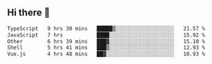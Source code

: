 ## Hi there 👋

<!--START_SECTION:waka-->

```txt
TypeScript   9 hrs 30 mins   █████▒░░░░░░░░░░░░░░░░░░░   21.57 %
JavaScript   7 hrs           ████░░░░░░░░░░░░░░░░░░░░░   15.92 %
Other        6 hrs 39 mins   ███▓░░░░░░░░░░░░░░░░░░░░░   15.10 %
Shell        5 hrs 41 mins   ███▒░░░░░░░░░░░░░░░░░░░░░   12.93 %
Vue.js       4 hrs 48 mins   ██▓░░░░░░░░░░░░░░░░░░░░░░   10.93 %
```

<!--END_SECTION:waka-->
